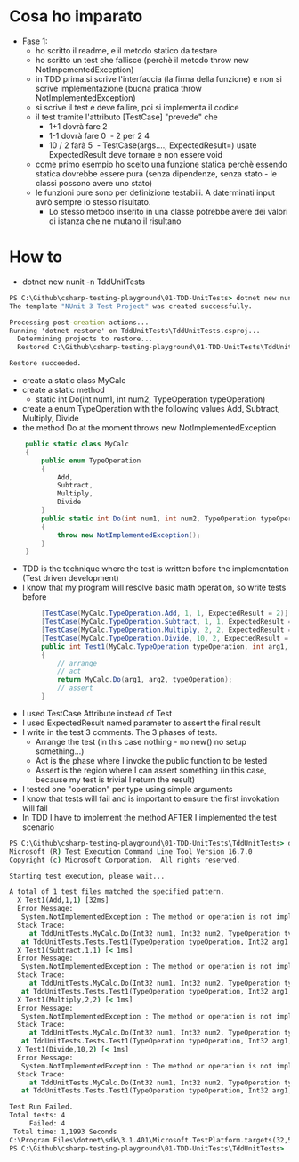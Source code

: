 # Cosa ho imparato
 
 - Fase 1:
   - ho scritto il readme, e il metodo statico da testare
   - ho scritto un test che fallisce (perchè il metodo throw new NotImpementedException)
   - in TDD prima si scrive l'interfaccia (la firma della funzione) e non si scrive implementazione (buona pratica throw NotImplementedException)
   - si scrive il test e deve fallire, poi si implementa il codice
   - il test tramite l'attributo [TestCase] "prevede" che
     - 1+1 dovrà fare 2
     - 1-1 dovrà fare 0
​     - 2 per 2 4
     - 10 / 2 farà 5
​   - TestCase(args...., ExpectedResult=) usate ExpectedResult deve tornare e non essere void
   - come primo esempio ho scelto una funzione statica perchè essendo statica dovrebbe essere pura (senza dipendenze, senza stato - le classi possono avere uno stato)
   - le funzioni pure sono per definizione testabili. A daterminati input avrò sempre lo stesso risultato.
     - Lo stesso metodo inserito in una classe potrebbe avere dei valori di istanza che ne mutano il risultano


# How to

- dotnet new nunit -n TddUnitTests
```cmd
PS C:\Github\csharp-testing-playground\01-TDD-UnitTests> dotnet new nunit -n TddUnitTests
The template "NUnit 3 Test Project" was created successfully.

Processing post-creation actions...
Running 'dotnet restore' on TddUnitTests\TddUnitTests.csproj...
  Determining projects to restore...
  Restored C:\Github\csharp-testing-playground\01-TDD-UnitTests\TddUnitTests\TddUnitTests.csproj (in 2,03 sec).

Restore succeeded.
```

 - create a static class MyCalc
 - create a static method
   - static int Do(int num1, int num2, TypeOperation typeOperation)
 - create a enum TypeOperation with the following values Add, Subtract, Multiply, Divide
 - the method Do at the moment throws new NotImplementedException

```csharp
    public static class MyCalc
    {
        public enum TypeOperation
        {
            Add,
            Subtract,
            Multiply,
            Divide
        }
        public static int Do(int num1, int num2, TypeOperation typeOperation)
        {
            throw new NotImplementedException();
        }
    }
```

 - TDD is the technique where the test is written before the implementation (Test driven development)
 - I know that my program will resolve basic math operation, so write tests before


```csharp
        [TestCase(MyCalc.TypeOperation.Add, 1, 1, ExpectedResult = 2)]
        [TestCase(MyCalc.TypeOperation.Subtract, 1, 1, ExpectedResult = 0)]
        [TestCase(MyCalc.TypeOperation.Multiply, 2, 2, ExpectedResult = 4)]
        [TestCase(MyCalc.TypeOperation.Divide, 10, 2, ExpectedResult = 5)]
        public int Test1(MyCalc.TypeOperation typeOperation, int arg1, int arg2)
        {
            // arrange
            // act
            return MyCalc.Do(arg1, arg2, typeOperation);
            // assert
        }
```
 - I used TestCase Attribute instead of Test
 - I used ExpectedResult named parameter to assert the final result
 - I write in the test 3 comments. The 3 phases of tests.
   - Arrange the test (in this case nothing - no new() no setup something...)
   - Act is the phase where I invoke the public function to be tested
   - Assert is the region where I can assert something (in this case, because my test is trivial I return the result)
 - I tested one "operation" per type using simple arguments
 - I know that tests will fail and is important to ensure the first invokation will fail
 - In TDD I have to implement the method AFTER I implemented the test scenario

```cmd
PS C:\Github\csharp-testing-playground\01-TDD-UnitTests\TddUnitTests> dotnet test                                       Test run for C:\Github\csharp-testing-playground\01-TDD-UnitTests\TddUnitTests\bin\Debug\netcoreapp3.1\TddUnitTests.dll(.NETCoreApp,Version=v3.1)
Microsoft (R) Test Execution Command Line Tool Version 16.7.0
Copyright (c) Microsoft Corporation.  All rights reserved.

Starting test execution, please wait...

A total of 1 test files matched the specified pattern.
  X Test1(Add,1,1) [32ms]
  Error Message:
   System.NotImplementedException : The method or operation is not implemented.
  Stack Trace:
     at TddUnitTests.MyCalc.Do(Int32 num1, Int32 num2, TypeOperation typeOperation) in C:\Github\csharp-testing-playground\01-TDD-UnitTests\TddUnitTests\UnitTest1.cs:line 33
   at TddUnitTests.Tests.Test1(TypeOperation typeOperation, Int32 arg1, Int32 arg2) in C:\Github\csharp-testing-playground\01-TDD-UnitTests\TddUnitTests\UnitTest1.cs:line 17
  X Test1(Subtract,1,1) [< 1ms]
  Error Message:
   System.NotImplementedException : The method or operation is not implemented.
  Stack Trace:
     at TddUnitTests.MyCalc.Do(Int32 num1, Int32 num2, TypeOperation typeOperation) in C:\Github\csharp-testing-playground\01-TDD-UnitTests\TddUnitTests\UnitTest1.cs:line 33
   at TddUnitTests.Tests.Test1(TypeOperation typeOperation, Int32 arg1, Int32 arg2) in C:\Github\csharp-testing-playground\01-TDD-UnitTests\TddUnitTests\UnitTest1.cs:line 17
  X Test1(Multiply,2,2) [< 1ms]
  Error Message:
   System.NotImplementedException : The method or operation is not implemented.
  Stack Trace:
     at TddUnitTests.MyCalc.Do(Int32 num1, Int32 num2, TypeOperation typeOperation) in C:\Github\csharp-testing-playground\01-TDD-UnitTests\TddUnitTests\UnitTest1.cs:line 33
   at TddUnitTests.Tests.Test1(TypeOperation typeOperation, Int32 arg1, Int32 arg2) in C:\Github\csharp-testing-playground\01-TDD-UnitTests\TddUnitTests\UnitTest1.cs:line 17
  X Test1(Divide,10,2) [< 1ms]
  Error Message:
   System.NotImplementedException : The method or operation is not implemented.
  Stack Trace:
     at TddUnitTests.MyCalc.Do(Int32 num1, Int32 num2, TypeOperation typeOperation) in C:\Github\csharp-testing-playground\01-TDD-UnitTests\TddUnitTests\UnitTest1.cs:line 33
   at TddUnitTests.Tests.Test1(TypeOperation typeOperation, Int32 arg1, Int32 arg2) in C:\Github\csharp-testing-playground\01-TDD-UnitTests\TddUnitTests\UnitTest1.cs:line 17

Test Run Failed.
Total tests: 4
     Failed: 4
 Total time: 1,1993 Seconds
C:\Program Files\dotnet\sdk\3.1.401\Microsoft.TestPlatform.targets(32,5): error MSB4181: The "Microsoft.TestPlatform.Build.Tasks.VSTestTask" task returned false but did not log an error. [C:\Github\csharp-testing-playground\01-TDD-UnitTests\TddUnitTests\TddUnitTests.csproj]
PS C:\Github\csharp-testing-playground\01-TDD-UnitTests\TddUnitTests>
```